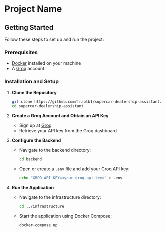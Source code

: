 # Project Name

## Getting Started

Follow these steps to set up and run the project:

### Prerequisites

- [Docker](https://www.docker.com/get-started) installed on your machine
- A [Groq](https://groq.com/) account

### Installation and Setup

1. **Clone the Repository**

   ```sh
   git clone https://github.com/fraolb1/supercar-dealership-assistant.git
   cd supercar-dealership-assistant
   ```

2. **Create a Groq Account and Obtain an API Key**

   - Sign up at [Groq](https://groq.com/)
   - Retrieve your API key from the Groq dashboard

3. **Configure the Backend**

   - Navigate to the backend directory:
     ```sh
     cd backend
     ```
   - Open or create a `.env` file and add your Groq API key:
     ```sh
     echo "GROQ_API_KEY=<your-groq-api-key>" > .env
     ```

4. **Run the Application**

   - Navigate to the infrastructure directory:
     ```sh
     cd ../infrastructure
     ```
   - Start the application using Docker Compose:
     ```sh
     docker-compose up
     ```
